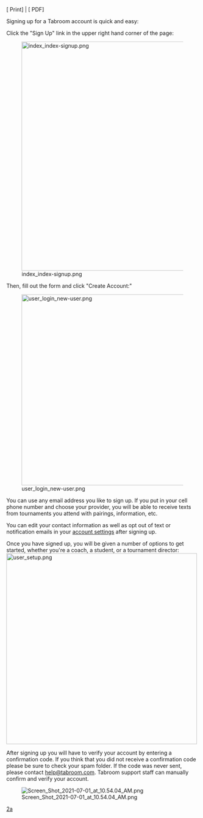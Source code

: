 \[ Print\] \| \[ PDF\]

Signing up for a Tabroom account is quick and easy:

Click the "Sign Up" link in the upper right hand corner of the page:

<figure>
<img src="index_index-signup.png" title="index_index-signup.png"
width="600" />
<figcaption>index_index-signup.png</figcaption>
</figure>

Then, fill out the form and click "Create Account:"

<figure>
<img src="user_login_new-user.png" title="user_login_new-user.png"
width="500" />
<figcaption>user_login_new-user.png</figcaption>
</figure>

You can use any email address you like to sign up. If you put in your
cell phone number and choose your provider, you will be able to receive
texts from tournaments you attend with pairings, information, etc.

You can edit your contact information as well as opt out of text or
notification emails in your [account settings](Your_Account "wikilink")
after signing up.

Once you have signed up, you will be given a number of options to get
started, whether you're a coach, a student, or a tournament director:
<img src="user_setup.png" title="user_setup.png" width="500"
alt="user_setup.png" />

After signing up you will have to verify your account by entering a
confirmation code. If you think that you did not receive a confirmation
code please be sure to check your spam folder. If the code was never
sent, please contact help@tabroom.com. Tabroom support staff can
manually confirm and verify your account.

<figure>
<img src="Screen_Shot_2021-07-01_at_10.54.04_AM.png"
title="Screen_Shot_2021-07-01_at_10.54.04_AM.png" />
<figcaption>Screen_Shot_2021-07-01_at_10.54.04_AM.png</figcaption>
</figure>

[2a](Category:Tabroom_Manual "wikilink")